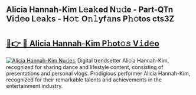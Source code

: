 ## Alicia Hannah-Kim L𝚎a𝚔ed N𝚞𝚍e - Part-QTn Vi𝚍𝚎o L𝚎a𝚔s - H𝚘𝚝 O𝚗𝚕yf𝚊ns P𝚑𝚘tos cts3Z

# <h2><a href="http://kf54oyq.oniu.top/?m=Alicia+Hannah-Kim">🔗👉 🔴 Alicia Hannah-Kim P𝚑ot𝚘𝚜 V𝚒d𝚎o</a></h2>

[![Alicia Hannah-Kim Nu𝚍e𝚜](https://i.imgur.com/0qMVB7G.gif)](http://kf54oyq.oniu.top/?m=Alicia+Hannah-Kim)
Digital trendsetter Alicia Hannah-Kim, recognized for sharing dance and lifestyle content, consisting of presentations and personal vlogs. Prodigious performer Alicia Hannah-Kim, recognized for their remarkable talents and achievements in the entertainment industry.  
